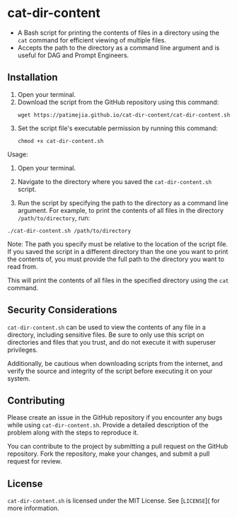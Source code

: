 # cat-dir-content

- A Bash script for printing the contents of files in a directory using the `cat` command for efficient viewing of multiple files.
- Accepts the path to the directory as a command line argument and is useful for DAG and Prompt Engineers.

## Installation

1. Open your terminal.
2. Download the script from the GitHub repository using this command:
   ```
   wget https://patimejia.github.io/cat-dir-content/cat-dir-content.sh
   ```
3. Set the script file's executable permission by running this command:
   ```
   chmod +x cat-dir-content.sh
   ```

Usage:

1. Open your terminal.

2. Navigate to the directory where you saved the `cat-dir-content.sh` script.

3. Run the script by specifying the path to the directory as a command line argument. For example, to print the contents of all files in the directory `/path/to/directory`, run:

```
./cat-dir-content.sh /path/to/directory
```

Note: The path you specify must be relative to the location of the script file. If you saved the script in a different directory than the one you want to print the contents of, you must provide the full path to the directory you want to read from.

This will print the contents of all files in the specified directory using the `cat` command.

## Security Considerations

`cat-dir-content.sh` can be used to view the contents of any file in a directory, including sensitive files. Be sure to only use this script on directories and files that you trust, and do not execute it with superuser privileges.

Additionally, be cautious when downloading scripts from the internet, and verify the source and integrity of the script before executing it on your system.

## Contributing

Please create an issue in the GitHub repository if you encounter any bugs while using `cat-dir-content.sh`. Provide a detailed description of the problem along with the steps to reproduce it.

You can contribute to the project by submitting a pull request on the GitHub repository. Fork the repository, make your changes, and submit a pull request for review.

## License

`cat-dir-content.sh` is licensed under the MIT License. See [`LICENSE`]( for more information.
